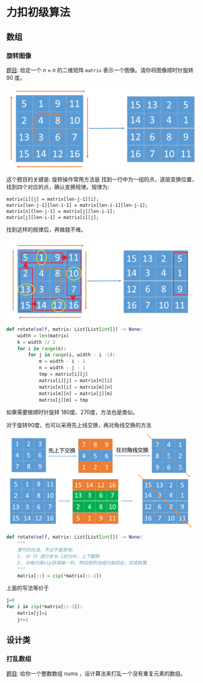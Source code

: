 # 力扣初级算法

## 数组

### 旋转图像

[题目](https://leetcode-cn.com/leetbook/read/top-interview-questions-easy/xnhhkv/): 给定一个 *n* × *n* 的二维矩阵 `matrix` 表示一个图像。请你将图像顺时针旋转 90 度。

![image-20211128215334154](questions/image-20211128215334154.png)

这个题目的关键是: 旋转操作常用方法是 找到一行中为一组的点，逐层变换位置，找到四个对应的点，确认变换规律。规律为:

```
matrix[i][j] = matrix[len-j-1][i];
matrix[len-j-1][len-i-1] = matrix[len-i-1][len-j-1];
matrix[n][len-j-1] = matrix[j][len-i-1];
matrix[j][len-i-1] = matrix[i][j];
```

找到这样的规律后，再做就不难。

![image-20211128215742339](questions/image-20211128215742339.png)

```python
def rotate(self, matrix: List[List[int]]) -> None:
    width = len(matrix)
    k = width // 2
    for i in range(k):
        for j in range(i, width - i -1):
            m = width - i - 1
            n = width - j - 1
            tmp = matrix[i][j]
            matrix[i][j] = matrix[n][i]
            matrix[n][i] = matrix[m][n]
            matrix[m][n] = matrix[j][m]
            matrix[j][m] = tmp
```

如果需要做顺时针旋转 180度、270度，方法也是类似。

对于旋转90度，也可以采用先上线交换，再对角线交换的方法

![](algo_low/image-20211128222943910.png)

```python
def rotate(self, matrix: List[List[int]]) -> None:
    """
    更巧的办法，不过不是原地:
    1. 对 行 进行步长-1的分片，上下翻转
    2. 对每行再zip获得每一列，然后把列当成行放回去，完成转置
    """
    matrix[::] = zip(*matrix[::-1])
```
上面的写法等价于
```python
j=0
for i in zip(*matrix[::-1]):
    matrix[j]=i
    j+=1
```

## 设计类

### 打乱数组

[题目](https://leetcode-cn.com/leetbook/read/top-interview-questions-easy/xn6gq1/): 给你一个整数数组 nums ，设计算法来打乱一个没有重复元素的数组。

